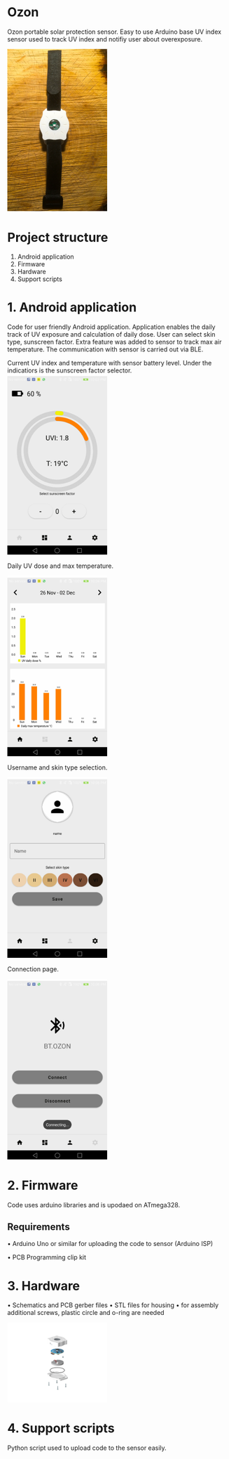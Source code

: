 # Ozon
Ozon portable solar protection sensor. Easy to use Arduino base UV index sensor used to track UV index and notifiy user about overexposure.

<img src="https://github.com/jurecej/Ozon/blob/main/pictures/2.jpeg" width="228"/>

# Project structure

  1. Android application
  2. Firmware
  3. Hardware
  4. Support scripts

# 1. Android application

Code for user friendly Android application. Application enables the daily track of UV exposure and calculation of daily dose. User can select skin type, sunscreen factor.
Extra feature was added to sensor to track max air temperature. The communication with sensor is carried out via BLE.

Current UV index and temperature with sensor battery level. Under the indicatiors is the sunscreen factor selector.
<img src="https://github.com/jurecej/Ozon/blob/main/pictures/3.png" width="228"/>

Daily UV dose and max temperature.

<img src="https://github.com/jurecej/Ozon/blob/main/pictures/4.png" width="228"/>

Username and skin type selection.

<img src="https://github.com/jurecej/Ozon/blob/main/pictures/5.png" width="228"/>

Connection page.

<img src="https://github.com/jurecej/Ozon/blob/main/pictures/6.png" width="228"/>

 # 2. Firmware

 Code uses arduino libraries and is upodaed on ATmega328.

 ## Requirements
   • Arduino Uno or similar for uploading the code to sensor (Arduino ISP)
   
   • PCB Programming clip kit

#  3. Hardware

  • Schematics and PCB gerber files
  • STL files for housing
  • for assembly additional screws, plastic circle and o-ring are needed

<img src="https://github.com/jurecej/Ozon/blob/main/pictures/2024-03-20-UV-sensor-assembly.png" width="228"/>
  
#  4. Support scripts

Python script used to upload code to the sensor easily.

